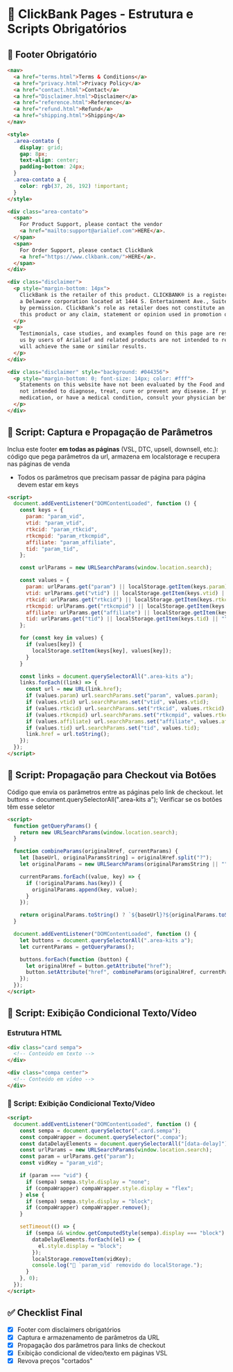 # 🧾 ClickBank Pages - Estrutura e Scripts Obrigatórios

## 📌 Footer Obrigatório

```html
<nav>
  <a href="terms.html">Terms & Conditions</a>
  <a href="privacy.html">Privacy Policy</a>
  <a href="contact.html">Contact</a>
  <a href="Disclaimer.html">Disclaimer</a>
  <a href="reference.html">Reference</a>
  <a href="refund.html">Refund</a>
  <a href="shipping.html">Shipping</a>
</nav>

<style>
  .area-contato {
    display: grid;
    gap: 8px;
    text-align: center;
    padding-bottom: 24px;
  }
  .area-contato a {
    color: rgb(37, 26, 192) !important;
  }
</style>

<div class="area-contato">
  <span>
    For Product Support, please contact the vendor
    <a href="mailto:support@arialief.com">HERE</a>.
  </span>
  <span>
    For Order Support, please contact ClickBank
    <a href="https://www.clkbank.com/">HERE</a>.
  </span>
</div>

<div class="disclaimer">
  <p style="margin-bottom: 14px">
    ClickBank is the retailer of this product. CLICKBANK® is a registered trademark of Click Sales, Inc.,
    a Delaware corporation located at 1444 S. Entertainment Ave., Suite 410 Boise, ID 83709, USA and used
    by permission. ClickBank’s role as retailer does not constitute an endorsement, approval or review of
    this product or any claim, statement or opinion used in promotion of this product.
  </p>
  <p>
    Testimonials, case studies, and examples found on this page are results that have been forwarded to
    us by users of Arialief and related products are not intended to represent or guarantee that anyone
    will achieve the same or similar results.
  </p>
</div>

<div class="disclaimer" style="background: #044356">
  <p style="margin-bottom: 0; font-size: 14px; color: #fff">
    Statements on this website have not been evaluated by the Food and Drug Administration. Products are
    not intended to diagnose, treat, cure or prevent any disease. If you are pregnant, nursing, taking
    medication, or have a medical condition, consult your physician before using our products.
  </p>
</div>
```
## 🔁 Script: Captura e Propagação de Parâmetros
Inclua este footer **em todas as páginas** (VSL, DTC, upsell, downsell, etc.):
código que pega parâmetros da url, armazena em localstorage e recupera nas páginas de venda
- Todos os parâmetros que precisam passar de página para página devem estar em keys
```html
<script>
  document.addEventListener("DOMContentLoaded", function () {
    const keys = {
      param: "param_vid",
      vtid: "param_vtid",
      rtkcid: "param_rtkcid",
      rtkcmpid: "param_rtkcmpid",
      affiliate: "param_affiliate",
      tid: "param_tid",
    };

    const urlParams = new URLSearchParams(window.location.search);

    const values = {
      param: urlParams.get("param") || localStorage.getItem(keys.param) || "vid",
      vtid: urlParams.get("vtid") || localStorage.getItem(keys.vtid) || "",
      rtkcid: urlParams.get("rtkcid") || localStorage.getItem(keys.rtkcid) || "",
      rtkcmpid: urlParams.get("rtkcmpid") || localStorage.getItem(keys.rtkcmpid) || "",
      affiliate: urlParams.get("affiliate") || localStorage.getItem(keys.affiliate) || "",
      tid: urlParams.get("tid") || localStorage.getItem(keys.tid) || "",
    };

    for (const key in values) {
      if (values[key]) {
        localStorage.setItem(keys[key], values[key]);
      }
    }

    const links = document.querySelectorAll(".area-kits a");
    links.forEach((link) => {
      const url = new URL(link.href);
      if (values.param) url.searchParams.set("param", values.param);
      if (values.vtid) url.searchParams.set("vtid", values.vtid);
      if (values.rtkcid) url.searchParams.set("rtkcid", values.rtkcid);
      if (values.rtkcmpid) url.searchParams.set("rtkcmpid", values.rtkcmpid);
      if (values.affiliate) url.searchParams.set("affiliate", values.affiliate);
      if (values.tid) url.searchParams.set("tid", values.tid);
      link.href = url.toString();
    });
  });
</script>
```
## 🧷 Script: Propagação para Checkout via Botões
Código que envia os parâmetros entre as páginas pelo link de checkout. 
let buttons = document.querySelectorAll(".area-kits a"); Verificar se os botões têm esse seletor

```html
<script>
  function getQueryParams() {
    return new URLSearchParams(window.location.search);
  }

  function combineParams(originalHref, currentParams) {
    let [baseUrl, originalParamsString] = originalHref.split("?");
    let originalParams = new URLSearchParams(originalParamsString || "");

    currentParams.forEach((value, key) => {
      if (!originalParams.has(key)) {
        originalParams.append(key, value);
      }
    });

    return originalParams.toString() ? `${baseUrl}?${originalParams.toString()}` : baseUrl;
  }

  document.addEventListener("DOMContentLoaded", function () {
    let buttons = document.querySelectorAll(".area-kits a");
    let currentParams = getQueryParams();

    buttons.forEach(function (button) {
      let originalHref = button.getAttribute("href");
      button.setAttribute("href", combineParams(originalHref, currentParams));
    });
  });
</script>
```

## 🎥 Script: Exibição Condicional Texto/Vídeo

### Estrutura HTML

```html
<div class="card sempa">
  <!-- Conteúdo em texto -->
</div>

<div class="compa center">
  <!-- Conteúdo em vídeo -->
</div>

```
### 🎥 Script: Exibição Condicional Texto/Vídeo

```html
<script>
  document.addEventListener("DOMContentLoaded", function () {
    const sempa = document.querySelector(".card.sempa");
    const compaWrapper = document.querySelector(".compa");
    const dataDelayElements = document.querySelectorAll("[data-delay]");
    const urlParams = new URLSearchParams(window.location.search);
    const param = urlParams.get("param");
    const vidKey = "param_vid";

    if (param === "vid") {
      if (sempa) sempa.style.display = "none";
      if (compaWrapper) compaWrapper.style.display = "flex";
    } else {
      if (sempa) sempa.style.display = "block";
      if (compaWrapper) compaWrapper.remove();
    }

    setTimeout(() => {
      if (sempa && window.getComputedStyle(sempa).display === "block") {
        dataDelayElements.forEach((el) => {
          el.style.display = "block";
        });
        localStorage.removeItem(vidKey);
        console.log("🧹 `param_vid` removido do localStorage.");
      }
    }, 0);
  });
</script>

``` 
## ✅ Checklist Final

- [x] Footer com disclaimers obrigatórios  
- [x] Captura e armazenamento de parâmetros da URL  
- [x] Propagação dos parâmetros para links de checkout  
- [x] Exibição condicional de vídeo/texto em páginas VSL
- [x] Revova preços "cortados"
